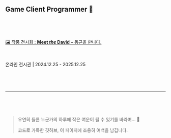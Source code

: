 ## Game Client Programmer 👋

&nbsp;

&nbsp;

[🖼️ 작품 전시회 : **Meet *the* David** – 동근을 만나다.](https://bulletprooves.github.io/myMiniHomeP/html/myPortfolio.html)

&nbsp;

온라인 전시관 | 2024.12.25 - 2025.12.25

&nbsp;

&nbsp;

---

&nbsp;

&nbsp;

> 우연히 들른 누군가의 하루에 작은 여운이 될 수 있기를 바라며... 🥰
> 
> 코드로 가득한 깃허브, 이 페이지에 조용히 여백을 남깁니다.

&nbsp;

&nbsp;

&nbsp;

&nbsp;

&nbsp;

&nbsp;

&nbsp;

&nbsp;

&nbsp;

&nbsp;

&nbsp;

&nbsp;

&nbsp;

&nbsp;

&nbsp;

&nbsp;

<!--
**bulletprooves/bulletprooves** is a ✨ _special_ ✨ repository because its `README.md` (this file) appears on your GitHub profile.

Here are some ideas to get you started:

- 🔭 I’m currently working on ...
- 🌱 I’m currently learning ...
- 👯 I’m looking to collaborate on ...
- 🤔 I’m looking for help with ...
- 💬 Ask me about ...
- 📫 How to reach me: ...
- 😄 Pronouns: ...
- ⚡ Fun fact: ...
-->
